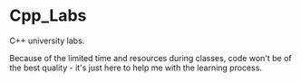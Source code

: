 # Cpp_Labs
C++ university labs.

Because of the limited time and resources during classes, code won't be of the best quality - it's just here to help me with the learning process.
